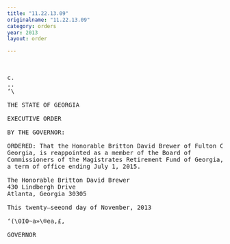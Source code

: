 ```yaml
---
title: "11.22.13.09"
originalname: "11.22.13.09"
category: orders
year: 2013
layout: order

---
```

<pre>
 

c.
..
‘\

THE STATE OF GEORGIA

EXECUTIVE ORDER

BY THE GOVERNOR:

ORDERED: That the Honorable Britton David Brewer of Fulton County,
Georgia, is reappointed as a member of the Board of
Commissioners of the Magistrates Retirement Fund of Georgia, for
a term of office ending July 1, 2015.

The Honorable Britton David Brewer
430 Lindbergh Drive
Atlanta, Georgia 30305

This twenty—seeond day of November, 2013

‘(\0I0~a»\®ea,£,

GOVERNOR

</pre>
